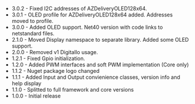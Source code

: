 
* 3.0.2 - Fixed I2C addresses of AZDeliveryOLED128x64.
* 3.0.1 - OLED profile for AZDeliveryOLED128x64 added. Addresses moved to profile.
* 3.0.0 - Added OLED support. Net40 version with code links to netstandard files.
* 2.1.0 - Moved Display namespace to separate library. Added some OLED support.
* 2.0.0 - Removed v1 DigitalIo usage.
* 1.2.1 - Fixed Gpio initialization.
* 1.2.0 - Added PWM interfaces and soft PWM implementation (Core only)
* 1.1.2 - Nuget package logo changed
* 1.1.1 - Added Input and Output convienience classes, version info and help display
* 1.1.0 - Splitted to full framework and core versions
* 1.0.0 - Initial release
